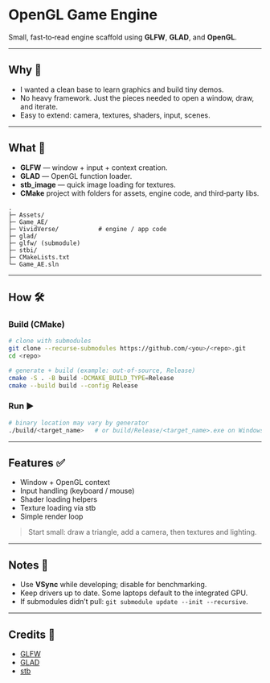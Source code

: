 # OpenGL Game Engine

Small, fast‑to‑read engine scaffold using **GLFW**, **GLAD**, and **OpenGL**.

---

## Why 🎯
- I wanted a clean base to learn graphics and build tiny demos.
- No heavy framework. Just the pieces needed to open a window, draw, and iterate.
- Easy to extend: camera, textures, shaders, input, scenes.

---

## What 🧩
- **GLFW** — window + input + context creation.
- **GLAD** — OpenGL function loader.
- **stb_image** — quick image loading for textures.
- **CMake** project with folders for assets, engine code, and third‑party libs.

```
.
├─ Assets/
├─ Game_AE/
├─ VividVerse/           # engine / app code
├─ glad/
├─ glfw/ (submodule)
├─ stbi/
├─ CMakeLists.txt
└─ Game_AE.sln
```

---

## How 🛠️
### Build (CMake)
```bash
# clone with submodules
git clone --recurse-submodules https://github.com/<you>/<repo>.git
cd <repo>

# generate + build (example: out-of-source, Release)
cmake -S . -B build -DCMAKE_BUILD_TYPE=Release
cmake --build build --config Release
```

### Run ▶️
```bash
# binary location may vary by generator
./build/<target_name>   # or build/Release/<target_name>.exe on Windows
```

---

## Features ✅
- Window + OpenGL context
- Input handling (keyboard / mouse)
- Shader loading helpers
- Texture loading via stb
- Simple render loop

> Start small: draw a triangle, add a camera, then textures and lighting.

---

## Notes 📝
- Use **VSync** while developing; disable for benchmarking.
- Keep drivers up to date. Some laptops default to the integrated GPU.
- If submodules didn’t pull: `git submodule update --init --recursive`.

---

## Credits 🙏
- [GLFW](https://www.glfw.org/)
- [GLAD](https://glad.dav1d.de/)
- [stb](https://github.com/nothings/stb)



